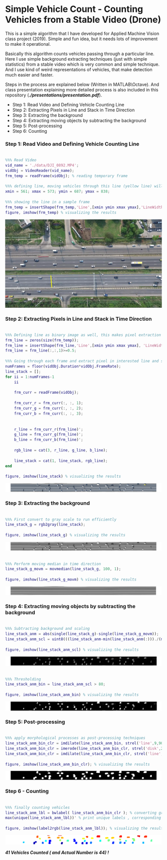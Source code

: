 # Simple Vehicle Count - Counting Vehicles from a Stable Video (Drone)

This is a simple algorithm that I have developed for Applied Machine Vision class project (2019). Simple and fun idea, but it needs lots of improvement to make it operational.

Basically this algorithm counts vehicles passing through a particular line. Here I use simple background extracting techniques (just with simple statistics) from a stable video which is very common and simple technique. And I use kind of weird representations of vehicles, that make detection much easier and faster.

Steps in the process are explained below (Written in MATLAB\Octave). And class presentation explaining more detailed process is also included in this repository (__*./presentations/presentation.pdf*__).

- Step 1: Read Video and Defining Vehicle Counting Line
- Step 2: Extracting Pixels in Line and Stack in Time Direction
- Step 3: Extracting the background
- Step 4: Extracting moving objects by subtracting the background
- Step 5: Post-processing
- Step 6: Counting

### Step 1: Read Video and Defining Vehicle Counting Line

```Matlab

%%% Read Video
vid_name = './data/DJI_0892.MP4';
vidObj = VideoReader(vid_name);
frm_temp = readFrame(vidObj); % reading temporary frame

%%% defining line, moving vehicles through this line (yellow line) will be counted
xmin = 561; xmax = 573; ymin = 687; ymax = 838;

%%% showing the line in a sample frame
frm_temp = insertShape(frm_temp,'Line',[xmin ymin xmax ymax],'LineWidth', 10);
figure, imshow(frm_temp) % visualizing the results

```

![](./graphics/IMG0.png)

### Step 2: Extracting Pixels in Line and Stack in Time Direction

```Matlab

%%% Defining line as binary image as well, this makes pixel extraction easier
frm_line = zeros(size(frm_temp));
frm_line = insertShape(frm_line,'Line',[xmin ymin xmax ymax], 'LineWidth', 1, 'Color', 'white');
frm_line = frm_line(:,:,1)>=0.5;

%%% Going through each frame and extract pixel in interested line and stack them as a matrix
numFrames = floor(vidObj.Duration*vidObj.FrameRate);
line_stack = [];
for ii = 1:numFrames-1
	ii

	frm_curr = readFrame(vidObj);
	
	frm_curr_r = frm_curr(:, :, 1);
	frm_curr_g = frm_curr(:, :, 2);
	frm_curr_b = frm_curr(:, :, 3);
	

	r_line = frm_curr_r(frm_line)';
	g_line = frm_curr_g(frm_line)';
	b_line = frm_curr_b(frm_line)';
	
	rgb_line = cat(3, r_line, g_line, b_line);
	
	line_stack = cat(1, line_stack, rgb_line);
end

figure, imshow(line_stack) % visualizing the results

```

![](./graphics/IMG1.png)

### Step 3: Extracting the background

```Matlab

%%% First convert to gray scale to run efficiently
line_stack_g = rgb2gray(line_stack);

figure, imshow(line_stack_g) % visualizing the results

```

![](./graphics/IMG2.png)

```Matlab

%%% Perform moving median in time direction
line_stack_g_movm = movmedian(line_stack_g, 100, 1);

figure, imshow(line_stack_g_movm) % visualizing the results

```

![](./graphics/IMG3.png)

### Step 4: Extracting moving objects by subtracting the background


```Matlab

%%% Subtracting background and scaling
line_stack_anm = abs(single(line_stack_g)-single(line_stack_g_movm));
line_stack_anm_scl = uint8(((line_stack_anm-min(line_stack_anm(:)))./(max(line_stack_anm(:))-min(line_stack_anm(:))))*255);

figure, imshow(line_stack_anm_scl) % visualizing the results
```

![](./graphics/IMG4.png)

```Matlab

%%% Thresholding
line_stack_anm_bin = line_stack_anm_scl > 80;

figure, imshow(line_stack_anm_bin) % visualizing the results
```

![](./graphics/IMG5.png)

### Step 5: Post-processing

```Matlab

%%% apply morphological processes as post-processing techniques
line_stack_anm_bin_clr = imdilate(line_stack_anm_bin, strel('line',9,90));
line_stack_anm_bin_clr = imerode(line_stack_anm_bin_clr, strel('disk',2));
line_stack_anm_bin_clr = imdilate(line_stack_anm_bin_clr, strel('line',9,0));

figure, imshow(line_stack_anm_bin_clr); % visualizing the results

```

![](./graphics/IMG6.png)

### Step 6 - Counting

```Matlab

%%% finally counting vehicles
line_stack_anm_lbl = bwlabel( line_stack_anm_bin_clr ); % converting gray image to label image
max(unique(line_stack_anm_lbl))' % print unique labels , corresponding to number of vehicles

figure, imshow(label2rgb(line_stack_anm_lbl)); % visualizing the results

```

![](./graphics/IMG7.png)

__*41 Vehicles Counted ( and Actual Number is 44) !*__
